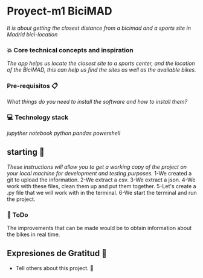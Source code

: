 # Proyect-m1 BiciMAD
_It is about getting the closest distance from a bicimad and a sports site in Madrid_
_bici-location_

### 💥 Core technical concepts and inspiration
_The app helps us locate the closest site to a sports center, and the location of the BiciMAD, this can help us find the sites as well as the available bikes._

### Pre-requisitos 📋
_What things do you need to install the software and how to install them?_

### 💻 Technology stack
_jupyther notebook_
_python_
_pandas_
_powershell_

## starting 🚀
_These instructions will allow you to get a working copy of the project on your local machine for development and testing purposes._
1-We created a git to upload the information.
2-We extract a csv.
3-We extract a json.
4-We work with these files, clean them up and put them together.
5-Let's create a .py file that we will work with in the terminal.
6-We start the terminal and run the project.

### 💩 ToDo
The improvements that can be made would be to obtain information about the bikes in real time.

## Expresiones de Gratitud 🎁

* Tell others about this project. 📢
